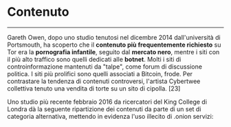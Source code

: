 # Contenuto
---
Gareth Owen, dopo uno studio tenutosi nel dicembre 2014 dall'università di Portsmouth, ha scoperto che il **contenuto più frequentemente richiesto** su Tor era la **pornografia infantile**, seguito dal **mercato nero**, mentre i siti con il più alto traffico sono quelli dedicati alle **botnet**. Molti i siti di controinformazione mantenuti da "talpe", come forum di discussione politica. I siti più prolifici sono quelli associati a Bitcoin, frode. Per contrastare la tendenza di contenuti controversi, l'artista Cybertwee collettiva tenuto una vendita di torte su un sito di cipolla. [23]

Uno studio più recente febbraio 2016 da ricercatori del King College di Londra dà la seguente ripartizione dei contenuti da parte di un set di categoria alternativa, mettendo in evidenza l'uso illecito di .onion servizi: